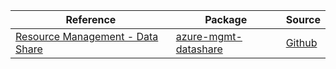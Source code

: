 | Reference | Package | Source |
|---|---|---|
|[Resource Management - Data Share](mgmt-datashare-readme.md)|[azure-mgmt-datashare](https://pypi.org/project/azure-mgmt-datashare)|[Github](https://github.com/Azure/azure-sdk-for-python/blob/main/sdk/datashare/azure-mgmt-datashare)|
